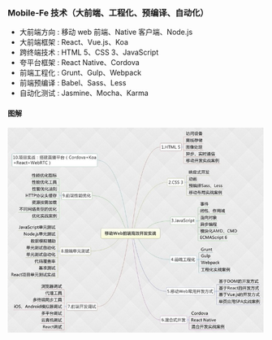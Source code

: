 ### Mobile-Fe 技术（大前端、工程化、预编译、自动化）
* 大前端方向 : 移动 web 前端、Native 客户端、Node.js
* 大前端框架 : React、Vue.js、Koa
* 跨终端技术 : HTML 5、CSS 3、JavaScript
* 夸平台框架 : React Native、Cordova
* 前端工程化 : Grunt、Gulp、Webpack
* 前端预编译 : Babel、Sass、Less
* 自动化测试 : Jasmine、Mocha、Karma

#### 图解
![移动前端技术图](mobile-web.jpg "mobile-FE")
